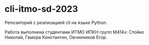 # cli-itmo-sd-2023
Репозиторий с реализацией cli на языке Python.

Работа выполнена студентами ИТМО ИПКН групп M414x: Стойко Николай, Гамора Константин, Овчинников Егор.
